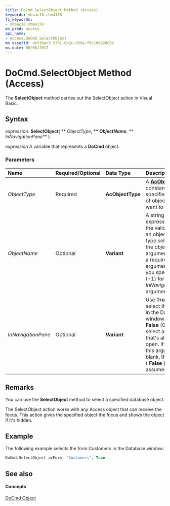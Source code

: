 ```yaml
---
title: DoCmd.SelectObject Method (Access)
keywords: vbaac10.chm4178
f1_keywords:
- vbaac10.chm4178
ms.prod: access
api_name:
- Access.DoCmd.SelectObject
ms.assetid: def1bac5-57b1-0b2c-d39a-f0c10962880c
ms.date: 06/08/2017
---
```



# DoCmd.SelectObject Method (Access)

The  **SelectObject** method carries out the SelectObject action in Visual Basic.


## Syntax

 _expression_. **SelectObject**( ** _ObjectType_**, ** _ObjectName_**, ** _InNavigationPane_** )

 _expression_ A variable that represents a **DoCmd** object.


### Parameters



|**Name**|**Required/Optional**|**Data Type**|**Description**|
|:-----|:-----|:-----|:-----|
| _ObjectType_|Required|**AcObjectType**|A  **[AcObjectType](acobjecttype-enumeration-access.md)** constant that specifies the type of object you want to select.|
| _ObjectName_|Optional|**Variant**|A string expression that's the valid name of an object of the type selected by the  _objecttype_ argument. This is a required argument, unless you specify **True** (-1) for the _InNavigationPane_ argument.|
| _InNavigationPane_|Optional|**Variant**|Use  **True** to select the object in the Database window. Use **False** (0) to select an object that's already open. If you leave this argument blank, the default ( **False** ) is assumed.|

## Remarks

You can use the  **SelectObject** method to select a specified database object.

The SelectObject action works with any Access object that can receive the focus. This action gives the specified object the focus and shows the object if it's hidden.


## Example

The following example selects the form Customers in the Database window:


```vb
DoCmd.SelectObject acForm, "Customers", True
```


## See also


#### Concepts


[DoCmd Object](docmd-object-access.md)

